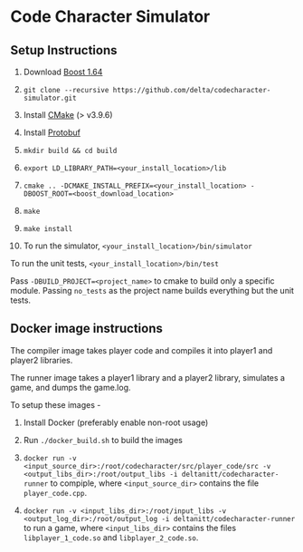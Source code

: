 # Code Character Simulator

## Setup Instructions

1. Download [Boost 1.64](https://dl.bintray.com/boostorg/release/1.64.0/source/)

2. `git clone --recursive https://github.com/delta/codecharacter-simulator.git`

3. Install [CMake](https://cmake.org/download/) (> v3.9.6)

4. Install [Protobuf](https://github.com/google/protobuf/releases)

5. `mkdir build && cd build`

6. `export LD_LIBRARY_PATH=<your_install_location>/lib`

7. `cmake .. -DCMAKE_INSTALL_PREFIX=<your_install_location> -DBOOST_ROOT=<boost_download_location>`

8. `make`

9. `make install`

10. To run the simulator, `<your_install_location>/bin/simulator`

To run the unit tests, `<your_install_location>/bin/test`

Pass `-DBUILD_PROJECT=<project_name>` to cmake to build only a specific module. Passing `no_tests` as the project name builds everything but the unit tests.


## Docker image instructions

The compiler image takes player code and compiles it into player1 and player2 libraries.

The runner image takes a player1 library and a player2 library, simulates a game, and dumps the game.log.

To setup these images -

1. Install Docker (preferably enable non-root usage)

2. Run `./docker_build.sh` to build the images

3. `docker run -v <input_source_dir>:/root/codecharacter/src/player_code/src -v <output_libs_dir>:/root/output_libs -i deltanitt/codecharacter-runner` to compiple, where `<input_source_dir>` contains the file `player_code.cpp`.

4. `docker run -v <input_libs_dir>:/root/input_libs -v <output_log_dir>:/root/output_log -i deltanitt/codecharacter-runner` to run a game, where `<input_libs_dir>` contains the files `libplayer_1_code.so` and `libplayer_2_code.so`.
